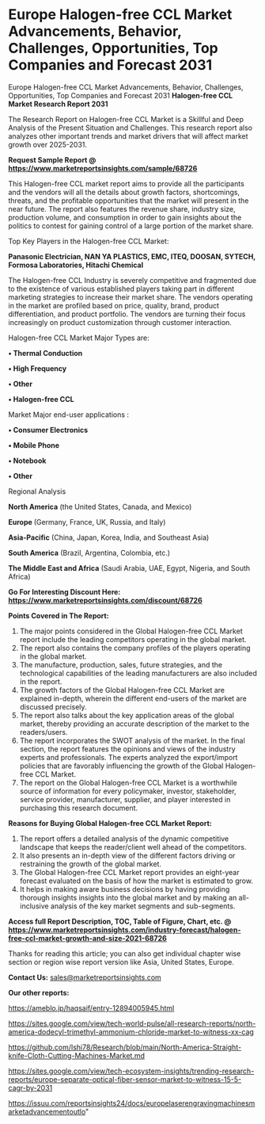 # Europe Halogen-free CCL Market Advancements, Behavior, Challenges, Opportunities, Top Companies and Forecast 2031
Europe Halogen-free CCL Market Advancements, Behavior, Challenges, Opportunities, Top Companies and Forecast 2031
<strong>Halogen-free CCL Market Research Report 2031</strong>

The Research Report on Halogen-free CCL Market is a Skillful and Deep Analysis of the Present Situation and Challenges. This research report also analyzes other important trends and market drivers that will affect market growth over 2025-2031.

<strong>Request Sample Report @ <a href=https://www.marketreportsinsights.com/sample/68726>https://www.marketreportsinsights.com/sample/68726</a></strong>

This Halogen-free CCL market report aims to provide all the participants and the vendors will all the details about growth factors, shortcomings, threats, and the profitable opportunities that the market will present in the near future. The report also features the revenue share, industry size, production volume, and consumption in order to gain insights about the politics to contest for gaining control of a large portion of the market share.

Top Key Players in the Halogen-free CCL Market:

<strong>Panasonic Electrician, NAN YA PLASTICS, EMC, ITEQ, DOOSAN, SYTECH, Formosa Laboratories, Hitachi Chemical</strong>

The Halogen-free CCL Industry is severely competitive and fragmented due to the existence of various established players taking part in different marketing strategies to increase their market share. The vendors operating in the market are profiled based on price, quality, brand, product differentiation, and product portfolio. The vendors are turning their focus increasingly on product customization through customer interaction.

Halogen-free CCL Market Major Types are:

<strong>• Thermal Conduction

• High Frequency

• Other

• Halogen-free CCL</strong>

Market Major end-user applications :

<strong>• Consumer Electronics

• Mobile Phone

• Notebook

• Other</strong>

Regional Analysis

</u><strong><b>North America</b></strong> (the United States, Canada, and Mexico)

<strong><b>Europe </b></strong>(Germany, France, UK, Russia, and Italy)

<strong><b>Asia-Pacific</b></strong> (China, Japan, Korea, India, and Southeast Asia)

<strong><b>South America</b></strong> (Brazil, Argentina, Colombia, etc.)

<strong><b>The Middle East and Africa</b></strong> (Saudi Arabia, UAE, Egypt, Nigeria, and South Africa)

<strong>Go For Interesting Discount Here: <a href=https://www.marketreportsinsights.com/discount/68726>https://www.marketreportsinsights.com/discount/68726</a></strong>

<strong>Points Covered in The Report:</strong>
<ol>
  <li>The major points considered in the Global Halogen-free CCL Market report include the leading competitors operating in the global market.</li>
  <li>The report also contains the company profiles of the players operating in the global market.</li>
  <li>The manufacture, production, sales, future strategies, and the technological capabilities of the leading manufacturers are also included in the report.</li>
  <li>The growth factors of the Global Halogen-free CCL Market are explained in-depth, wherein the different end-users of the market are discussed precisely.</li>
  <li>The report also talks about the key application areas of the global market, thereby providing an accurate description of the market to the readers/users.</li>
  <li>The report incorporates the SWOT analysis of the market. In the final section, the report features the opinions and views of the industry experts and professionals. The experts analyzed the export/import policies that are favorably influencing the growth of the Global Halogen-free CCL Market.</li>
  <li>The report on the Global Halogen-free CCL Market is a worthwhile source of information for every policymaker, investor, stakeholder, service provider, manufacturer, supplier, and player interested in purchasing this research document.</li>
</ol>
<strong>Reasons for Buying Global Halogen-free CCL Market Report:</strong>

<ol>
  <li>The report offers a detailed analysis of the dynamic competitive landscape that keeps the reader/client well ahead of the competitors.</li>
  <li>It also presents an in-depth view of the different factors driving or restraining the growth of the global market.</li>
  <li>The Global Halogen-free CCL Market report provides an eight-year forecast evaluated on the basis of how the market is estimated to grow.</li>
  <li>It helps in making aware business decisions by having providing thorough insights insights into the global market and by making an all-inclusive analysis of the key market segments and sub-segments.</li>
</ol>
<strong>Access full Report Description, TOC, Table of Figure, Chart, etc. @ <a href=https://www.marketreportsinsights.com/industry-forecast/halogen-free-ccl-market-growth-and-size-2021-68726>https://www.marketreportsinsights.com/industry-forecast/halogen-free-ccl-market-growth-and-size-2021-68726</a></strong>


Thanks for reading this article; you can also get individual chapter wise section or region wise report version like Asia, United States, Europe.

<strong>Contact Us:</strong>
sales@marketreportsinsights.com

<strong>Our other reports:</strong>

<a href=https://ameblo.jp/haqsaif/entry-12894005945.html>https://ameblo.jp/haqsaif/entry-12894005945.html</a>

<a href=https://sites.google.com/view/tech-world-pulse/all-research-reports/north-america-dodecyl-trimethyl-ammonium-chloride-market-to-witness-xx-cag>https://sites.google.com/view/tech-world-pulse/all-research-reports/north-america-dodecyl-trimethyl-ammonium-chloride-market-to-witness-xx-cag</a>

<a href=https://github.com/Ishi78/Research/blob/main/North-America-Straight-knife-Cloth-Cutting-Machines-Market.md>https://github.com/Ishi78/Research/blob/main/North-America-Straight-knife-Cloth-Cutting-Machines-Market.md</a>

<a href=https://sites.google.com/view/tech-ecosystem-insights/trending-research-reports/europe-separate-optical-fiber-sensor-market-to-witness-15-5-cagr-by-2031>https://sites.google.com/view/tech-ecosystem-insights/trending-research-reports/europe-separate-optical-fiber-sensor-market-to-witness-15-5-cagr-by-2031</a>

<a href=https://issuu.com/reportsinsights24/docs/europelaserengravingmachinesmarketadvancementoutlo>https://issuu.com/reportsinsights24/docs/europelaserengravingmachinesmarketadvancementoutlo</a>"
